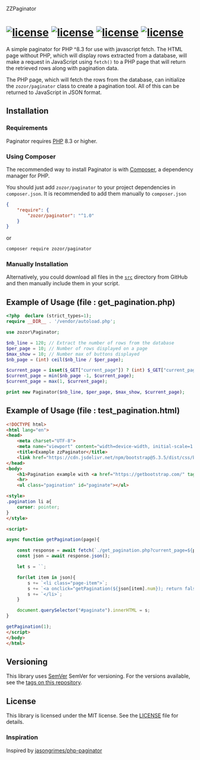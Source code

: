 ZZPaginator

[![license][icon-version]][link-packagist]
[![license][icon-downloads]][link-packagist]
[![license][icon-license]][link-license]
[![license][icon-php]][link-php]
=============



A simple paginator for PHP ^8.3 for use with javascript fetch.
The HTML page without PHP, which will display rows extracted from a database, will make a request in JavaScript using `fetch()` to a PHP page that will return the retrieved rows along with pagination data.

The PHP page, which will fetch the rows from the database, can initialize the `zozor/paginator` class to create a pagination tool. All of this can be returned to JavaScript in JSON format.

## Installation

### Requirements

Paginator requires [PHP][link-php] 8.3 or higher.

### Using Composer

The recommended way to install Paginator is with [Composer][link-composer], a dependency manager for PHP.

You should just add `zozor/paginator` to your project dependencies in `composer.json`. It is recommended to add them manually to `composer.json`

```json
{
    "require": {
        "zozor/paginator": "^1.0"
    }
}
```
or
```bash
composer require zozor/paginator
```

### Manually Installation

Alternatively, you could download all files in the [`src`][link-handlers] directory from GitHub and then manually include them in your script.

## Example of Usage (file : get_pagination.php)
```php
<?php  declare (strict_types=1);
require __DIR__ . '/vendor/autoload.php';

use zozor\Paginator;

$nb_line = 120; // Extract the number of rows from the database
$per_page = 10; // Number of rows displayed on a page
$max_show = 10; // Number max of buttons displayed
$nb_page = (int) ceil($nb_line / $per_page);

$current_page = isset($_GET["current_page"]) ? (int) $_GET["current_page"] : 1;
$current_page = min($nb_page -1, $current_page);
$current_page = max(1, $current_page);

print new Paginator($nb_line, $per_page, $max_show, $current_page);

```
## Example of Usage (file : test_pagination.html)
```html
<!DOCTYPE html>
<html lang="en">
<head>
    <meta charset="UTF-8">
    <meta name="viewport" content="width=device-width, initial-scale=1.0">
    <title>Example zzPaginator</title>
    <link href="https://cdn.jsdelivr.net/npm/bootstrap@5.3.5/dist/css/bootstrap.min.css" rel="stylesheet" integrity="sha384-SgOJa3DmI69IUzQ2PVdRZhwQ+dy64/BUtbMJw1MZ8t5HZApcHrRKUc4W0kG879m7" crossorigin="anonymous">
</head>
<body>
    <h1>Pagination example with <a href="https://getbootstrap.com/" taget="_blank">Bootstrap</a> integration</h1>
    <hr>
    <ul class="pagination" id="paginate"></ul>

<style>
.pagination li a{
    cursor: pointer;
}
</style>

<script>

async function getPagination(page){

    const response = await fetch(`./get_pagination.php?current_page=${page}`);
    const json = await response.json();

    let s = ``;

    for(let item in json){
        s += `<li class="page-item">`;
        s += `<a onclick="getPagination(${json[item].num}); return false;" class="page-link ${json[item].num == page ? "active" : ""}">${json[item].text}</a>`
        s += `</li>`;
    }

    document.querySelector("#paginate").innerHTML = s;
}

getPagination(1);
</script>
</body>
</html>
```
## Versioning

This library uses [SemVer][link-semver] SemVer for versioning. For the versions available, see the [tags on this repository][link-tags].

## License

This library is licensed under the MIT license. See the [LICENSE][link-license] file for details.

### Inspiration
Inspired by [jasongrimes/php-paginator][link-inspired]

[icon-version]:https://img.shields.io/packagist/v/zozor/paginator.svg?style=flat-square
[icon-license]:https://img.shields.io/packagist/l/zozor/paginator.svg?style=flat-square&label=license
[icon-downloads]:https://img.shields.io/packagist/dt/zozor/paginator.svg?style=flat-square&label=downloads
[icon-php]:https://img.shields.io/packagist/dependency-v/zozor/paginator/php.svg?label=php&style=flat-square

[link-packagist]:https://packagist.org/packages/zozor/paginator
[link-license]:https://github.com/Zorglu/zzpaginator/blob/main/LICENSE.md
[link-php]:https://php.net/
[link-tags]:https://github.com/Zorglu/zzpaginator/tags/
[link-semver]: https://semver.org/
[link-composer]:https://getcomposer.org/
[link-handlers]:https://github.com/Zorglu/zzpaginator/tree/main/src
[link-inspired]:https://github.com/jasongrimes/php-paginator/blob/master/README.md?plain=1
